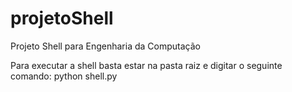 # projetoShell
Projeto Shell para Engenharia da Computação

Para executar a shell basta estar na pasta raiz e digitar o seguinte comando:
python shell.py
